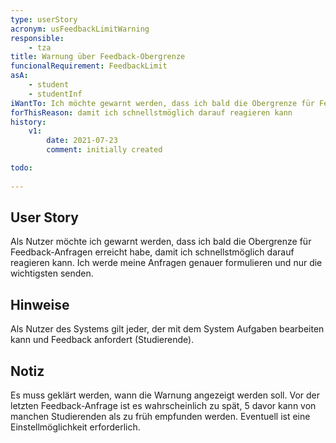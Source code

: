 ```yaml
---
type: userStory
acronym: usFeedbackLimitWarning
responsible:
    - tza
title: Warnung über Feedback-Obergrenze
funcionalRequirement: FeedbackLimit
asA: 
    - student
    - studentInf
iWantTo: Ich möchte gewarnt werden, dass ich bald die Obergrenze für Feedback-Anfragen erreicht habe
forThisReason: damit ich schnellstmöglich darauf reagieren kann
history:
    v1:
        date: 2021-07-23
        comment: initially created

todo:
    
---
```


## User Story
Als Nutzer möchte ich gewarnt werden, dass ich bald die Obergrenze für Feedback-Anfragen erreicht habe,
damit ich schnellstmöglich darauf reagieren kann. Ich werde meine Anfragen genauer formulieren
und nur die wichtigsten senden.

## Hinweise
Als Nutzer des Systems gilt jeder, der mit dem System Aufgaben bearbeiten kann und Feedback anfordert (Studierende).

## Notiz
Es muss geklärt werden, wann die Warnung angezeigt werden soll.
Vor der letzten Feedback-Anfrage ist es wahrscheinlich zu spät,
5 davor kann von manchen Studierenden als zu früh empfunden werden.
Eventuell ist eine Einstellmöglichkeit erforderlich.
